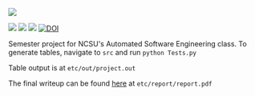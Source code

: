 <a href="https://github.com/Nikhil1912/CSC510-HW_37/main/LICENSE.md"><img src="https://img.shields.io/github/license/insamuel/CSC591-HW-LUA?style=plastic" /></a>

<p> <img src="https://img.shields.io/badge/task-ai-blueviolet"> <img 
 src="https://img.shields.io/badge/language-python-orange"> <img 
 src="https://img.shields.io/badge/purpose-learning-yellow">
 <a href="https://zenodo.org/badge/latestdoi/625308382"><img src="https://zenodo.org/badge/625308382.svg" alt="DOI"></a>

Semester project for NCSU's Automated Software Engineering class. 
To generate tables, navigate to ```src``` and run ```python Tests.py```

Table output is at ```etc/out/project.out```

The final writeup can be found [here](https://github.com/katmit/ASE_Project/blob/main/etc/report/report.pdf) at ```etc/report/report.pdf```
